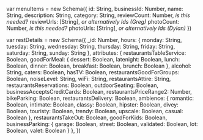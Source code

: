 
<!-- Menu Items -->
var menuItems = new Schema({
	id: String,
	businessId: Number,
	name: String,
	description: String,
	category: String,
	reviewCount: Number, _is this needed?_
	reviewUrls: [String], _or alternatively Ids (Greg)_
	photoCount: Number, _is this needed?_
	photoUrls: [String], _or alternatively Ids (Dylan)_
})

<!-- Restaurant Details -->
var restDetails = new Schema({
	_id: Number,
	hours: {
		monday: String,
		tuesday: String,
		wednesday: String,
		thursday: String,
		friday: String,
		saturday: String,
		sunday: String
	},
	attributes: {
		restaurantsTableService: Boolean,
		goodForMeal: {
			dessert: Boolean,
			latenight: Boolean,
			lunch: Boolean,
			dinner: Boolean,
			breakfast: Boolean,
			brunch: Boolean
		},
		alcohol: String,
		caters: Boolean,
		hasTV: Boolean,
		restaurantsGoodForGroups: Boolean,
		noiseLevel: String,
		wiFi: String,
		restaurantsAttire: String,
		restaurantsReservations: Boolean,
		outdoorSeating: Boolean,
		businessAcceptsCreditCards: Boolean,
		restaurantsPriceRange2: Number,
		bikeParking: Boolean,
		restaurantsDelivery: Boolean,
		ambience: {
			romantic: Boolean,
			intimate: Boolean,
			classy: Boolean,
			hipster: Boolean,
			divey: Boolean,
			touristy: Boolean,
			trendy: Boolean,
			upscale: Boolean,
			casual: Boolean
		},
		restaurantsTakeOut: Boolean,
		goodForKids: Boolean,
		businessParking: {
			garage: Boolean,
			street: Boolean,
			validated: Boolean,
			lot: Boolean,
			valet: Boolean
		}
  },
})
